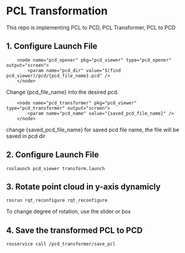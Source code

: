 # PCL Transformation

This repo is implementing PCL to PCD, PCL Transformer, PCL to PCD 

## 1. Configure Launch File

```
    <node name="pcd_opener" pkg="pcd_viewer" type="pcd_opener" output="screen">
        <param name="pcd_dir" value="$(find pcd_viewer)/pcd/{pcd_file_name}.pcd" />
    </node>
```

Change {pcd_file_name} into the desired pcd.

```
    <node name="pcd_transformer" pkg="pcd_viewer" type="pcd_transformer" output="screen">
        <param name="pcd_name" value="{saved_pcd_file_name}" />
    </node>
```
change {saved_pcd_file_name} for saved pcd file name, the file will be saved in pcd dir

## 2. Configure Launch File

```
roslaunch pcd_viewer transform.launch
```


## 3. Rotate point cloud in y-axis dynamicly

```
rosrun rqt_reconfigure rqt_reconfigure
```
To change degree of rotation, use the slider or box

## 4. Save the transformed PCL to PCD 

```
rosservice call /pcd_transformer/save_pcl
```
